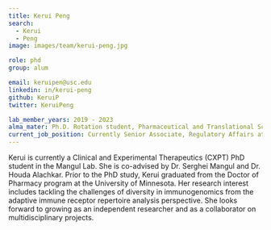 ```yaml
---
title: Kerui Peng
search:
  - Kerui
  - Peng
image: images/team/kerui-peng.jpg

role: phd
group: alum

email: keruipen@usc.edu
linkedin: in/kerui-peng
github: KeruiP
twitter: KeruiPeng

lab_member_years: 2019 - 2023
alma_mater: Ph.D. Rotation student, Pharmaceutical and Translational Sciences (PHTS) Program, USC Alfred E. Mann School of Pharmacy and Pharmaceutical Sciences
current_job_position: Currently Senior Associate, Regulatory Affairs at AbbVie
---
```


Kerui is currently a Clinical and Experimental Therapeutics (CXPT) PhD student in the Mangul Lab. She is co-advised by Dr. Serghei Mangul and Dr. Houda Alachkar. Prior to the PhD study, Kerui graduated from the Doctor of Pharmacy program at the University of Minnesota. Her research interest includes tackling the challenges of diversity in immunogenomics from the adaptive immune receptor repertoire analysis perspective. She looks forward to growing as an independent researcher and as a collaborator on multidisciplinary projects.


